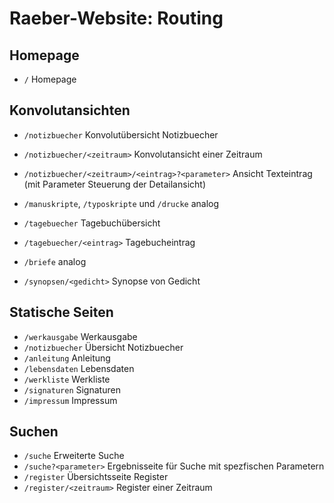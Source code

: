 # Raeber-Website: Routing

## Homepage

* `/` Homepage

## Konvolutansichten

* `/notizbuecher` Konvolutübersicht Notizbuecher
* `/notizbuecher/<zeitraum>` Konvolutansicht einer Zeitraum
* `/notizbuecher/<zeitraum>/<eintrag>?<parameter>` Ansicht Texteintrag (mit Parameter Steuerung der Detailansicht) 
* `/manuskripte`, `/typoskripte` und `/drucke` analog


* `/tagebuecher` Tagebuchübersicht
* `/tagebuecher/<eintrag>` Tagebucheintrag
* `/briefe` analog


* `/synopsen/<gedicht>` Synopse von Gedicht

## Statische Seiten

* `/werkausgabe` Werkausgabe
* `/notizbuecher` Übersicht Notizbuecher
* `/anleitung` Anleitung
* `/lebensdaten` Lebensdaten
* `/werkliste` Werkliste
* `/signaturen` Signaturen
* `/impressum` Impressum

## Suchen

* `/suche` Erweiterte Suche
* `/suche?<parameter>` Ergebnisseite für Suche mit spezfischen Parametern
* `/register` Übersichtsseite Register
* `/register/<zeitraum>` Register einer Zeitraum

